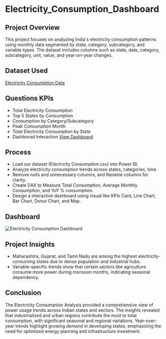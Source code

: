 # Electricity_Consumption_Dashboard

## Project Overview
This project focuses on analyzing India's electricity consumption patterns using monthly data segmented by state, category, subcategory, and variable types. The dataset includes columns such as state, date, category, subcategory, unit, value, and year-on-year changes.

## Dataset Used
<a href="https://github.com/VishalMakwana1833/Electricity_Consumption_Dashboard/blob/main/Electricity_consumption_data.csv">Electricity Consumption Data</a>

## Questions KPIs 
- Total Electricity Consumption
- Top 5 States by Consumption
- Consumption by Category/Subcategory
- Peak Consumption Month
- Total Electricity Consumption by State
- Dashborad Interaction <a href="https://github.com/VishalMakwana1833/Electricity_Consumption_Dashboard/blob/main/Electricity%20Consumption%20Dashboard.jpg">View Dashboard </a>

## Process
- Load our dataset (Electricity Consumption.csv) into Power BI.
- Analyze electricity consumption trends across states, categories, time.
- Remove nulls and unnecessary columns, and Rename columns for clarity.
- Create DAX to Measure Total Consumption, Average Monthly Consumption, and YoY % consumption.
- Design a interactive dashboard using visual like KPIs Card, Line Chart, Bar Chart, Donut Chart, and Map.

## Dashboard
![Electricity Consumption Dashboard](https://github.com/user-attachments/assets/06cf0aa9-ff7a-43fe-9763-2a2bb153a54e)

## Project Insights
- Maharashtra, Gujarat, and Tamil Nadu are among the highest electricity-consuming states due to dense population and industrial hubs.
- Variable-specific trends show that certain sectors like agriculture consume more power during monsoon months, indicating seasonal dependency.

## Conclusion
The Electricity Consumption Analysis provided a comprehensive view of power usage trends across Indian states and sectors. The insights revealed that industrialized and urban regions contribute the most to total consumption, with significant seasonal and regional variations. Year-over-year trends highlight growing demand in developing states, emphasizing the need for optimized energy planning and infrastructure investment.


